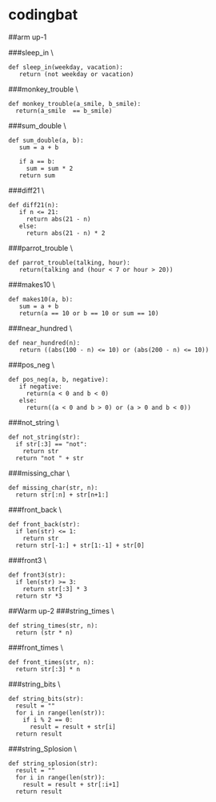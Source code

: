 # codingbat
##arm up-1

###sleep_in
\\

```
def sleep_in(weekday, vacation):
   return (not weekday or vacation)
```

###monkey_trouble
\\

```
def monkey_trouble(a_smile, b_smile):
  return(a_smile  == b_smile)
```

###sum_double
\\

```
def sum_double(a, b):
   sum = a + b
   
   if a == b:
     sum = sum * 2
   return sum
```

###diff21
\\

```
def diff21(n):
   if n <= 21:
     return abs(21 - n)
   else:
     return abs(21 - n) * 2
```

###parrot_trouble
\\

```
def parrot_trouble(talking, hour):
   return(talking and (hour < 7 or hour > 20))
```

###makes10
\\

```
def makes10(a, b):
   sum = a + b
   return(a == 10 or b == 10 or sum == 10)
```

###near_hundred
\\

```
def near_hundred(n):
   return ((abs(100 - n) <= 10) or (abs(200 - n) <= 10))
```

###pos_neg
\\

```
def pos_neg(a, b, negative):
   if negative:
     return(a < 0 and b < 0)
   else:
     return((a < 0 and b > 0) or (a > 0 and b < 0))
```

###not_string
\\

```
def not_string(str):
  if str[:3] == "not":
    return str
  return "not " + str
```

###missing_char
\\

```
def missing_char(str, n):
  return str[:n] + str[n+1:]
```

###front_back
\\

```
def front_back(str):
  if len(str) <= 1:
    return str
  return str[-1:] + str[1:-1] + str[0]
```

###front3
\\

```
def front3(str):
  if len(str) >= 3:
    return str[:3] * 3
  return str *3
```

##Warm up-2
###string_times
\\

```
def string_times(str, n):
  return (str * n)
```

###front_times
\\

```
def front_times(str, n):
  return str[:3] * n
```

###string_bits
\\

```
def string_bits(str):
  result = ""
  for i in range(len(str)):
    if i % 2 == 0:
      result = result + str[i]
  return result
```

###string_Splosion
\\

```
def string_splosion(str):
  result = ""
  for i in range(len(str)):
    result = result + str[:i+1]
  return result
```

  



